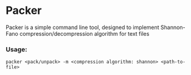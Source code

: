 # Packer

Packer is a simple command line tool, designed to implement Shannon-Fano compression/decompression algorithm for text files

### Usage:
    packer <pack/unpack> -m <compression algorithm: shannon> <path-to-file>